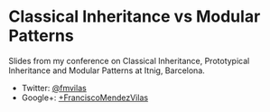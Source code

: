 Classical Inheritance vs Modular Patterns
=========================================

Slides from my conference on Classical Inheritance, Prototypical Inheritance and Modular Patterns at Itnig, Barcelona.

* Twitter: [@fmvilas](http://www.twitter.com/fmvilas)
* Google+: [+FranciscoMendezVilas](https://plus.google.com/+FranciscoMendezVilas)